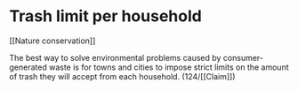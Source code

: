 # Trash limit per household

[[Nature conservation]]

The best way to solve environmental problems caused by consumer-generated waste is for towns and cities to impose strict limits on the amount of trash they will accept from each household.
(124/[[Claim]])
